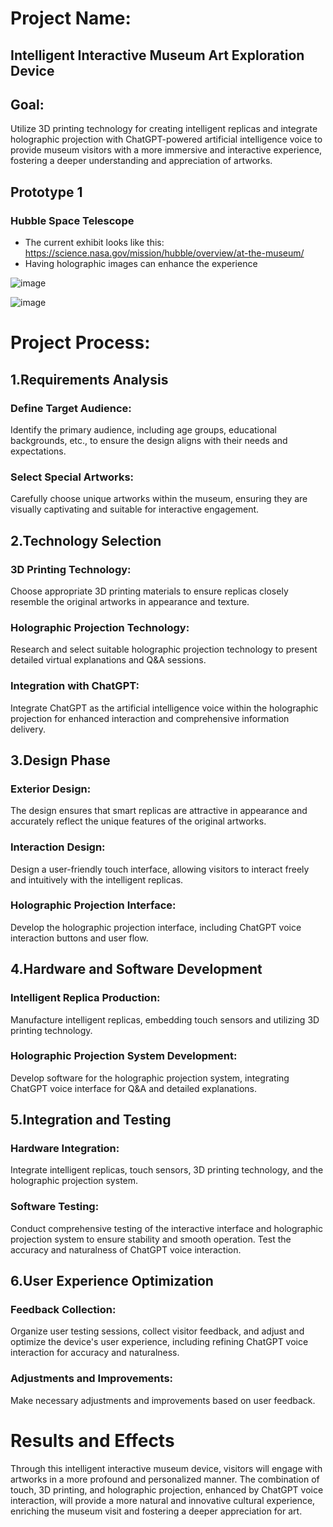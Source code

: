 # Project Name: 
## Intelligent Interactive Museum Art Exploration Device

## Goal:
Utilize 3D printing technology for creating intelligent replicas and integrate holographic projection with ChatGPT-powered artificial intelligence voice to provide museum visitors with a more immersive and interactive experience, fostering a deeper understanding and appreciation of artworks.

## Prototype 1 
### Hubble Space Telescope
- The current exhibit looks like this: https://science.nasa.gov/mission/hubble/overview/at-the-museum/
- Having holographic images can enhance the experience

![image](https://github.com/UoB-Interactive-Devices/ID24-TeamB/assets/89033445/57c32cf3-e958-4314-b37a-a2d79c55dd5a)

  
![image](https://github.com/UoB-Interactive-Devices/ID24-TeamB/assets/89033445/79ad012e-e731-4723-9305-b472896dd184)

# Project Process:

## 1.Requirements Analysis
### Define Target Audience: 
Identify the primary audience, including age groups, educational backgrounds, etc., to ensure the design aligns with their needs and expectations.
### Select Special Artworks:
Carefully choose unique artworks within the museum, ensuring they are visually captivating and suitable for interactive engagement.

## 2.Technology Selection
### 3D Printing Technology:
Choose appropriate 3D printing materials to ensure replicas closely resemble the original artworks in appearance and texture.
### Holographic Projection Technology:
Research and select suitable holographic projection technology to present detailed virtual explanations and Q&A sessions.
### Integration with ChatGPT:
Integrate ChatGPT as the artificial intelligence voice within the holographic projection for enhanced interaction and comprehensive information delivery.

## 3.Design Phase
### Exterior Design:
The design ensures that smart replicas are attractive in appearance and accurately reflect the unique features of the original artworks.
### Interaction Design:
Design a user-friendly touch interface, allowing visitors to interact freely and intuitively with the intelligent replicas.
### Holographic Projection Interface:
Develop the holographic projection interface, including ChatGPT voice interaction buttons and user flow.

## 4.Hardware and Software Development
### Intelligent Replica Production:
Manufacture intelligent replicas, embedding touch sensors and utilizing 3D printing technology.
### Holographic Projection System Development:
Develop software for the holographic projection system, integrating ChatGPT voice interface for Q&A and detailed explanations.

## 5.Integration and Testing
### Hardware Integration:
Integrate intelligent replicas, touch sensors, 3D printing technology, and the holographic projection system.
### Software Testing:
Conduct comprehensive testing of the interactive interface and holographic projection system to ensure stability and smooth operation. Test the accuracy and naturalness of ChatGPT voice interaction.

## 6.User Experience Optimization
### Feedback Collection:
Organize user testing sessions, collect visitor feedback, and adjust and optimize the device's user experience, including refining ChatGPT voice interaction for accuracy and naturalness.
### Adjustments and Improvements:
Make necessary adjustments and improvements based on user feedback.

# Results and Effects
Through this intelligent interactive museum device, visitors will engage with artworks in a more profound and personalized manner. The combination of touch, 3D printing, and holographic projection, enhanced by ChatGPT voice interaction, will provide a more natural and innovative cultural experience, enriching the museum visit and fostering a deeper appreciation for art.
